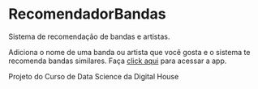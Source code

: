 # RecomendadorBandas
Sistema de recomendação de bandas e artistas. 


Adiciona o nome de uma banda ou artista que você gosta e o sistema te recomenda bandas similares. Faça [click aqui](https://recomendadorbandas.herokuapp.com/) para acessar a app.

Projeto do Curso de Data Science da Digital House
